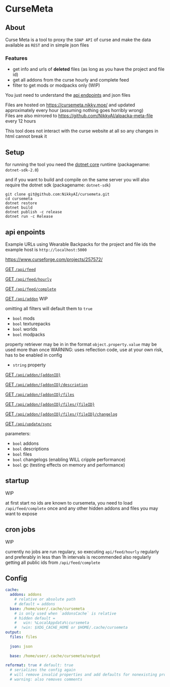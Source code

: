 # CurseMeta

## About

Curse Meta is a tool to proxy the `SOAP API` of curse and make the data available as `REST` and in simple json files

### Features
- get info and urls of **deleted** files (as long as you have the project and file id)
- get all addons from the curse hourly and complete feed
- filter to get mods or modpacks only (WIP)

You just need to understand the [api endpoints](#api-enpoints) and json files

Files are hosted on https://cursemeta.nikky.moe/ and updated approximately every hour (assuming nothing goes horribly wrong)  
Files are also mirrored to https://github.com/NikkyAI/alpacka-meta-file every 12 hours

This tool does not interact with the curse website at all so any changes in html cannot break it

## Setup

for running the tool you need the [dotnet core](https://www.microsoft.com/net/core#linuxdebian) runtime (packagename: `dotnet-sdk-2.0`)

and if you want to build and compile on the same server you will also require the dotnet sdk (packagename: `dotnet-sdk`)

```
git clone git@github.com:NikkyAI/cursemeta.git
cd cursemeta
dotnet restore
dotnet build
dotnet publish -c release
dotnet run -c Release
```

## api enpoints

Example URLs using Wearable Backpacks for the project and file ids
the example host is `http://localhost:5000`

https://www.curseforge.com/projects/257572/

[GET `/api/feed`](http://localhost:5000/api/feed)

[GET `/api/feed/hourly`](http://localhost:5000/api/feed/hourly)

[GET `/api/feed/complete`](http://localhost:5000/api/feed/complete)


[GET `/api/addon`](http://localhost:5000/api/addon?mods=1&modpacks=true&texturepacks=0&worlds=false) WIP

omitting all filters will default them to `true`

- `bool` mods
- `bool` texturepacks
- `bool` worlds
- `bool` modpacks

property retriever may be in in the format `object.property.value`
may be used more than once
WARNING: uses reflection code, use at your own risk, has to be enabled in config

- `string` property

[GET `/api/addon/{addonID}`](http://localhost:5000/api/addon/257572)

[GET `/api/addon/{addonID}/description`](http://localhost:5000/api/addon/257572/desription)

[GET `/api/addon/{addonID}/files`](http://localhost:5000/api/addon/257572/files)

[GET `/api/addon/{addonID}/files/{fileID}`](http://localhost:5000/api/addon/257572/files/2382299)

[GET `/api/addon/{addonID}/files/{fileID}/changelog`](http://localhost:5000/api/addon/257572/files/2382299/changelog)


[GET `/api/update/sync`](http://localhost:5000/api/update/sync)

parameters:

- `bool` addons
- `bool` descriptions
- `bool` files
- `bool` changelogs (enabling WILL cripple performance)
- `bool` gc (testing effects on memory and performance)

## startup

WIP

at first start no ids are known to cursemeta, you need to load `/api/feed/complete` once and any other hidden addons and files you may want to expose

## cron jobs

WIP

currently no jobs are run regulary, so executing `api/feed/hourly` regularly and preferably in less than 1h intervals is recommended
also regularly getting all public ids from `/api/feed/complete`


## Config

```yaml
cache:
  addons: addons
    # relative or absolute path
    # default = addons
  base: /home/user/.cache/cursemeta
    # is only used when `addonsCache` is relative
    # hidden default =
    #   win: %LocalAppdata%\cursemeta
    #  !win: $XDG_CACHE_HOME or $HOME/.cache/cursemeta
output:
  files: files
  
  json: json
  
  base: /home/user/.cache/cursemeta/output
  
reformat: true # default: true
  # serializes the config again
  # will remove invalid properties and add defaults for nonexisting properties
  # warning: also removes comments

```
